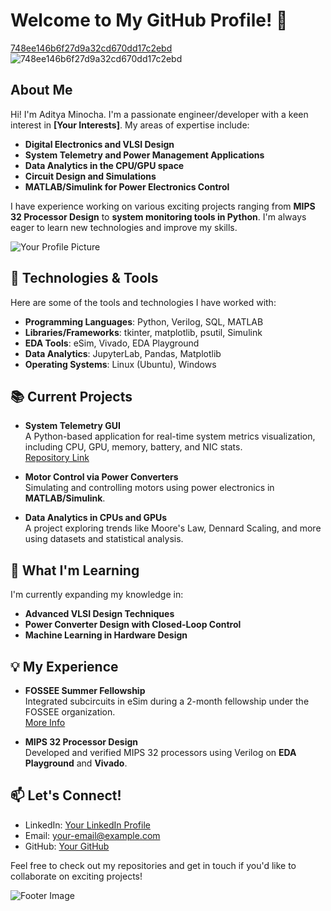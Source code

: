 # Welcome to My GitHub Profile! 👋

[748ee146b6f27d9a32cd670dd17c2ebd](https://github.com/user-attachments/assets/1de90449-5a9b-42c1-8e52-50c52173fd93)
![748ee146b6f27d9a32cd670dd17c2ebd](https://github.com/user-attachments/assets/0881bdbb-c16d-4094-9949-61fc0293c77c)

## About Me

Hi! I'm Aditya Minocha. I'm a passionate engineer/developer with a keen interest in **[Your Interests]**. My areas of expertise include:

- **Digital Electronics and VLSI Design**
- **System Telemetry and Power Management Applications**
- **Data Analytics in the CPU/GPU space**
- **Circuit Design and Simulations**
- **MATLAB/Simulink for Power Electronics Control**
  
I have experience working on various exciting projects ranging from **MIPS 32 Processor Design** to **system monitoring tools in Python**. I'm always eager to learn new technologies and improve my skills.

<!-- Optionally, you can add a photo of yourself here -->
![Your Profile Picture](your-image-link)

## 🔧 Technologies & Tools

Here are some of the tools and technologies I have worked with:

- **Programming Languages**: Python, Verilog, SQL, MATLAB
- **Libraries/Frameworks**: tkinter, matplotlib, psutil, Simulink
- **EDA Tools**: eSim, Vivado, EDA Playground
- **Data Analytics**: JupyterLab, Pandas, Matplotlib
- **Operating Systems**: Linux (Ubuntu), Windows

<!-- Add logos or icons for technologies you've worked with if you want -->

## 📚 Current Projects

- **System Telemetry GUI**  
  A Python-based application for real-time system metrics visualization, including CPU, GPU, memory, battery, and NIC stats.  
  [Repository Link](your-repository-link)

- **Motor Control via Power Converters**  
  Simulating and controlling motors using power electronics in **MATLAB/Simulink**.  

- **Data Analytics in CPUs and GPUs**  
  A project exploring trends like Moore's Law, Dennard Scaling, and more using datasets and statistical analysis.

## 🌱 What I'm Learning

I'm currently expanding my knowledge in:

- **Advanced VLSI Design Techniques**
- **Power Converter Design with Closed-Loop Control**
- **Machine Learning in Hardware Design**

## 💡 My Experience

- **FOSSEE Summer Fellowship**  
  Integrated subcircuits in eSim during a 2-month fellowship under the FOSSEE organization.  
  [More Info](your-link)

- **MIPS 32 Processor Design**  
  Developed and verified MIPS 32 processors using Verilog on **EDA Playground** and **Vivado**.

<!-- You can add certificates, awards, or links to publications here -->

## 📫 Let's Connect!

- LinkedIn: [Your LinkedIn Profile](your-linkedin-url)
- Email: [your-email@example.com](mailto:your-email@example.com)
- GitHub: [Your GitHub](https://github.com/your-username)

Feel free to check out my repositories and get in touch if you'd like to collaborate on exciting projects!

<!-- Optionally, add a footer image or logo -->
![Footer Image](your-image-link)
